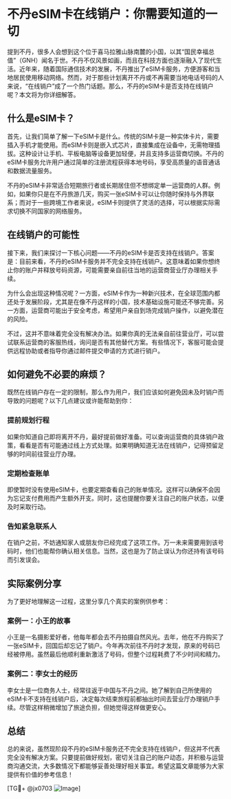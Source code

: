 # 不丹eSIM卡在线销户：你需要知道的一切

提到不丹，很多人会想到这个位于喜马拉雅山脉南麓的小国，以其“国民幸福总值”（GNH）闻名于世。不丹不仅风景如画，而且在科技方面也逐渐融入了现代生活。近年来，随着国际通信技术的发展，不丹推出了eSIM卡服务，方便游客和当地居民使用移动网络。然而，对于那些计划离开不丹或不再需要当地电话号码的人来说，“在线销户”成了一个热门话题。那么，不丹的eSIM卡是否支持在线销户呢？本文将为你详细解答。

## 什么是eSIM卡？

首先，让我们简单了解一下eSIM卡是什么。传统的SIM卡是一种实体卡片，需要插入手机才能使用。而eSIM卡则是嵌入式芯片，直接集成在设备中，无需物理插拔。这种设计让手机、平板电脑等设备更加轻便，并且支持多运营商切换。不丹的eSIM卡服务允许用户通过简单的注册流程获得本地号码，享受高质量的语音通话和数据流量服务。

不丹的eSIM卡非常适合短期旅行者或长期居住但不想绑定单一运营商的人群。例如，如果你只是在不丹旅游几天，购买一张eSIM卡可以让你随时保持与外界联系；而对于一些跨境工作者来说，eSIM卡则提供了灵活的选择，可以根据实际需求切换不同国家的网络服务。

## 在线销户的可能性

接下来，我们来探讨一下核心问题——不丹的eSIM卡是否支持在线销户。答案是：目前来看，不丹的eSIM卡服务并不完全支持在线销户。这意味着如果你想终止你的账户并释放号码资源，可能需要亲自前往当地的运营商营业厅办理相关手续。

为什么会出现这种情况呢？一方面，eSIM卡作为一种新兴技术，在全球范围内都还处于发展阶段，尤其是在像不丹这样的小国，技术基础设施可能还不够完善。另一方面，运营商可能出于安全考虑，希望用户亲自到场完成销户操作，以避免潜在的风险。

不过，这并不意味着完全没有解决办法。如果你真的无法亲自前往营业厅，可以尝试联系运营商的客服热线，询问是否有其他替代方案。有些情况下，客服可能会提供远程协助或者指导你通过邮件提交申请的方式进行销户。

## 如何避免不必要的麻烦？

既然在线销户存在一定的限制，那么作为用户，我们应该如何避免因未及时销户而导致的问题呢？以下几点建议或许能帮助到你：

### 提前规划行程
如果你知道自己即将离开不丹，最好提前做好准备。可以查询运营商的具体销户政策，看看是否有可能通过线上方式处理。如果明确知道无法在线销户，记得预留足够的时间前往营业厅办理。

### 定期检查账单
即使暂时没有使用eSIM卡，也要定期查看自己的账单情况。这样可以确保不会因为忘记支付费用而产生额外开支。同时，这也提醒你要关注自己的账户状态，以便及时采取行动。

### 告知紧急联系人
在销户之前，不妨通知家人或朋友你已经完成了这项工作。万一未来需要用到该号码时，他们也能帮你确认相关信息。当然，这也是为了防止误认为你还持有该号码而引发误会。

## 实际案例分享

为了更好地理解这一过程，这里分享几个真实的案例供参考：

### 案例一：小王的故事
小王是一名摄影爱好者，他每年都会去不丹拍摄自然风光。去年，他在不丹购买了一张eSIM卡，回国后却忘记了销户。今年再次前往不丹时才发现，原来的号码已经被停用。虽然最后他顺利重新激活了号码，但整个过程耗费了不少时间和精力。

### 案例二：李女士的经历
李女士是一位商务人士，经常往返于中国与不丹之间。她了解到自己所使用的eSIM卡不支持在线销户后，决定每次结束旅程前都抽出时间去营业厅办理销户手续。尽管这样稍微增加了旅途负担，但她觉得这样做更安心。

## 总结

总的来说，虽然现阶段不丹的eSIM卡服务还不完全支持在线销户，但这并不代表完全没有解决方案。只要提前做好规划，密切关注自己的账户动态，并积极与运营商沟通交流，大多数情况下都能够妥善处理好相关事宜。希望这篇文章能够为大家提供有价值的参考信息！

[TG💪+ @jx0703 ![Image](https://github.com/user-attachments/assets/dbca1d08-cadb-493c-b0ec-ad6f7a83f270)]